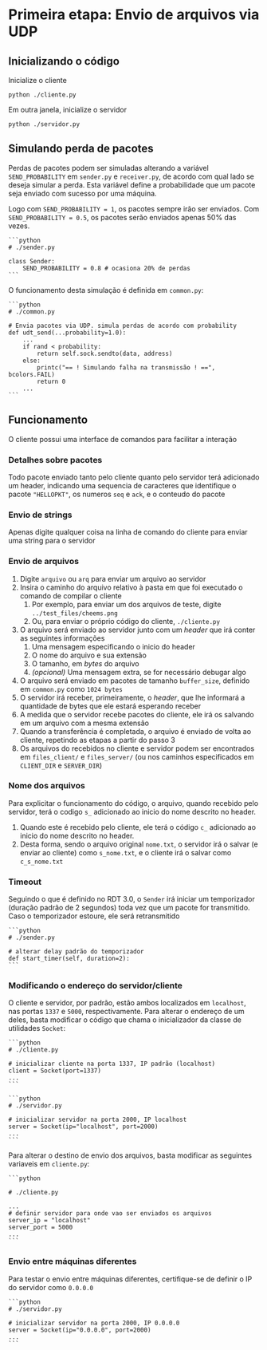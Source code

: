 # Primeira etapa: Envio de arquivos via UDP

## Inicializando o código

Inicialize o cliente

    python ./cliente.py

Em outra janela, inicialize o servidor

    python ./servidor.py

## Simulando perda de pacotes

Perdas de pacotes podem ser simuladas alterando a variável `SEND_PROBABILITY` em `sender.py` e `receiver.py`, de acordo com qual lado se deseja simular a perda. Esta variável define a probabilidade que um pacote seja enviado com sucesso por uma máquina.

Logo com `SEND_PROBABILITY = 1`, os pacotes sempre irão ser enviados. Com `SEND_PROBABILITY = 0.5`, os pacotes serão enviados apenas 50% das vezes.

    ```python
    # ./sender.py

    class Sender:
        SEND_PROBABILITY = 0.8 # ocasiona 20% de perdas
    ```

O funcionamento desta simulação é definida em `common.py`:

    ```python
    # ./common.py

    # Envia pacotes via UDP. simula perdas de acordo com probability
    def udt_send(...probability=1.0):
        ...
        if rand < probability:
            return self.sock.sendto(data, address)
        else:
            printc("== ! Simulando falha na transmissão ! ==", bcolors.FAIL)
            return 0
        ...
    ```

## Funcionamento

O cliente possui uma interface de comandos para facilitar a interação

### Detalhes sobre pacotes

Todo pacote enviado tanto pelo cliente quanto pelo servidor terá adicionado um header, indicando uma sequencia de caracteres que identifique o pacote `"HELLOPKT"`, os numeros `seq` e `ack`, e o conteudo do pacote

### Envio de strings

Apenas digite qualquer coisa na linha de comando do cliente para enviar uma string para o servidor

### Envio de arquivos

1. Digite `arquivo` ou `arq` para enviar um arquivo ao servidor
2. Insira o caminho do arquivo relativo à pasta em que foi executado o comando de compilar o cliente
   1. Por exemplo, para enviar um dos arquivos de teste, digite `../test_files/cheems.png`
   2. Ou, para enviar o próprio código do cliente, `./cliente.py`
3. O arquivo será enviado ao servidor junto com um *header* que irá conter as seguintes informações
   1. Uma mensagem especificando o inicio do header
   2. O nome do arquivo e sua extensão
   3. O tamanho, em *bytes* do arquivo
   4. *(opcional)* Uma mensagem extra, se for necessário debugar algo
4. O arquivo será enviado em pacotes de tamanho `buffer_size`, definido em `common.py` como `1024 bytes`
5. O servidor irá receber, primeiramente, o *header*, que lhe informará a quantidade de bytes que ele estará esperando receber
6. A medida que o servidor recebe pacotes do cliente, ele irá os salvando em um arquivo com a mesma extensão
7. Quando a transferência é completada, o arquivo é enviado de volta ao cliente, repetindo as etapas a partir do passo 3
8. Os arquivos do recebidos no cliente e servidor podem ser encontrados em `files_client/` e `files_server/` (ou nos caminhos especificados em `CLIENT_DIR` e `SERVER_DIR`)

### Nome dos arquivos

Para explicitar o funcionamento do código, o arquivo, quando recebido pelo servidor, terá o codigo `s_` adicionado ao inicio do nome descrito no header.

   1. Quando este é recebido pelo cliente, ele terá o código `c_` adicionado ao inicio do nome descrito no header.
   2. Desta forma, sendo o arquivo original `nome.txt`, o servidor irá o salvar (e enviar ao cliente) como `s_nome.txt`, e o cliente irá o salvar como `c_s_nome.txt`

### Timeout

Seguindo o que é definido no RDT 3.0, o `Sender` irá iniciar um temporizador (duração padrão de 2 segundos) toda vez que um pacote for transmitido. Caso o temporizador estoure, ele será retransmitido

    ```python
    # ./sender.py

    # alterar delay padrão do temporizador
    def start_timer(self, duration=2):
    ```

### Modificando o endereço do servidor/cliente

O cliente e servidor, por padrão, estão ambos localizados em `localhost`, nas portas `1337` e `5000`, respectivamente. Para alterar o endereço de um deles, basta modificar o código que chama o inicializador da classe de utilidades `Socket`:

    ```python
    # ./cliente.py

    # inicializar cliente na porta 1337, IP padrão (localhost)
    client = Socket(port=1337)
    ...
    ```

    ```python
    # ./servidor.py

    # inicializar servidor na porta 2000, IP localhost
    server = Socket(ip="localhost", port=2000)
    ...
    ```

Para alterar o destino de envio dos arquivos, basta modificar as seguintes variaveis em `cliente.py`:

    ```python

    # ./cliente.py

    ...
    # definir servidor para onde vao ser enviados os arquivos
    server_ip = "localhost"
    server_port = 5000
    ...
    ```

### Envio entre máquinas diferentes

Para testar o envio entre máquinas diferentes, certifique-se de definir o IP do servidor como `0.0.0.0`

    ```python
    # ./servidor.py

    # inicializar servidor na porta 2000, IP 0.0.0.0
    server = Socket(ip="0.0.0.0", port=2000)
    ...
    ```
